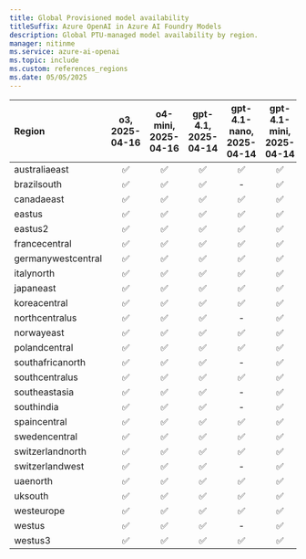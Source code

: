 ```yaml
---
title: Global Provisioned model availability
titleSuffix: Azure OpenAI in Azure AI Foundry Models
description: Global PTU-managed model availability by region.
manager: nitinme
ms.service: azure-ai-openai
ms.topic: include
ms.custom: references_regions
ms.date: 05/05/2025
---
```



| **Region**     | **o3**, **2025-04-16**   | **o4-mini**, **2025-04-16**   | **gpt-4.1**, **2025-04-14**   | **gpt-4.1-nano**, **2025-04-14**   | **gpt-4.1-mini**, **2025-04-14**   | **o3-mini**, **2025-01-31**   | **o1**, **2024-12-17**   | **gpt-4o**, **2024-05-13**   | **gpt-4o**, **2024-08-06**   | **gpt-4o**, **2024-11-20**   | **gpt-4o-mini**, **2024-07-18**   |
|:-------------------|:----------------------:|:---------------------------:|:---------------------------:|:--------------------------------:|:--------------------------------:|:---------------------------:|:----------------------:|:--------------------------:|:--------------------------:|:--------------------------:|:-------------------------------:|
| australiaeast      | ✅                   | ✅                        | ✅                        | ✅                             | ✅                             | ✅                        | ✅                   | ✅                       | ✅                       | ✅                       | ✅                            |
| brazilsouth        | ✅                   | ✅                        | ✅                        | -                            | ✅                             | ✅                        | ✅                   | ✅                       | ✅                       | ✅                       | ✅                            |
| canadaeast         | ✅                   | ✅                        | ✅                        | ✅                             | ✅                             | ✅                        | ✅                   | ✅                       | ✅                       | ✅                       | ✅                            |
| eastus             | ✅                   | ✅                        | ✅                        | ✅                             | ✅                             | ✅                        | ✅                   | ✅                       | ✅                       | ✅                       | ✅                            |
| eastus2            | ✅                   | ✅                        | ✅                        | ✅                             | ✅                             | ✅                        | ✅                   | ✅                       | ✅                       | ✅                       | ✅                            |
| francecentral      | ✅                   | ✅                        | ✅                        | ✅                             | ✅                             | ✅                        | ✅                   | ✅                       | ✅                       | ✅                       | ✅                            |
| germanywestcentral | ✅                   | ✅                        | ✅                        | ✅                             | ✅                             | ✅                        | ✅                   | ✅                       | ✅                       | ✅                       | ✅                            |
| italynorth         | ✅                   | ✅                        | ✅                        | ✅                             | ✅                             | ✅                        | ✅                   | ✅                       | ✅                       | ✅                       | ✅                            |
| japaneast          | ✅                   | ✅                        | ✅                        | ✅                             | ✅                             | ✅                        | ✅                   | ✅                       | ✅                       | ✅                       | ✅                            |
| koreacentral       | ✅                   | ✅                        | ✅                        | ✅                             | ✅                             | ✅                        | ✅                   | ✅                       | ✅                       | ✅                       | ✅                            |
| northcentralus     | ✅                   | ✅                        | ✅                        | -                            | ✅                             | ✅                        | ✅                   | ✅                       | ✅                       | ✅                       | ✅                            |
| norwayeast         | ✅                   | ✅                        | ✅                        | ✅                             | ✅                             | ✅                        | ✅                   | ✅                       | ✅                       | ✅                       | ✅                            |
| polandcentral      | ✅                   | ✅                        | ✅                        | ✅                             | ✅                             | ✅                        | ✅                   | ✅                       | ✅                       | ✅                       | ✅                            |
| southafricanorth   | ✅                   | ✅                        | ✅                        | -                            | ✅                             | ✅                        | ✅                   | ✅                       | ✅                       | ✅                       | ✅                            |
| southcentralus     | ✅                   | ✅                        | ✅                        | ✅                             | ✅                             | ✅                        | ✅                   | ✅                       | ✅                       | ✅                       | ✅                            |
| southeastasia      | ✅                   | ✅                        | ✅                        | -                            | ✅                             | ✅                        | ✅                   | ✅                       | ✅                       | ✅                       | ✅                            |
| southindia         | ✅                   | ✅                        | ✅                        | -                            | ✅                             | ✅                        | ✅                   | ✅                       | ✅                       | ✅                       | ✅                            |
| spaincentral       | ✅                   | ✅                        | ✅                        | ✅                             | ✅                             | ✅                        | ✅                   | ✅                       | ✅                       | ✅                       | ✅                            |
| swedencentral      | ✅                   | ✅                        | ✅                        | ✅                             | ✅                             | ✅                        | ✅                   | ✅                       | ✅                       | ✅                       | ✅                            |
| switzerlandnorth   | ✅                   | ✅                        | ✅                        | ✅                             | ✅                             | ✅                        | ✅                   | ✅                       | ✅                       | ✅                       | ✅                            |
| switzerlandwest    | ✅                   | ✅                        | ✅                        | -                            | ✅                             | ✅                        | ✅                   | ✅                       | ✅                       | ✅                       | ✅                            |
| uaenorth           | ✅                   | ✅                        | ✅                        | ✅                             | ✅                             | ✅                        | ✅                   | ✅                       | ✅                       | ✅                       | ✅                            |
| uksouth            | ✅                   | ✅                        | ✅                        | ✅                             | ✅                             | ✅                        | ✅                   | ✅                       | ✅                       | ✅                       | ✅                            |
| westeurope         | ✅                   | ✅                        | ✅                        | ✅                             | ✅                             | ✅                        | ✅                   | ✅                       | ✅                       | ✅                       | ✅                            |
| westus             | ✅                   | ✅                        | ✅                        | -                            | ✅                             | ✅                        | ✅                   | ✅                       | ✅                       | ✅                       | ✅                            |
| westus3            | ✅                   | ✅                        | ✅                        | ✅                             | ✅                             | ✅                        | ✅                   | ✅                       | ✅                       | ✅                       | ✅                            |
